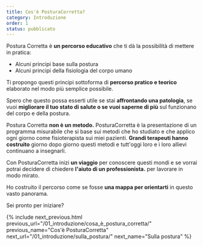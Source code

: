```yaml
---
title: Cos'è PosturaCorretta?
category: Introduzione
order: 1
status: pubblicato
---
```


Postura Corretta è **un percorso educativo** che ti dà la possibilità di mettere in pratica:
- Alcuni principi base sulla postura
- Alcuni principi della fisiologia del corpo umano

Ti propongo questi principi sottoforma di **percorso pratico e teorico** elaborato nel modo più semplice possibile.

Spero che questo possa esserti utile se stai **affrontando una patologia**, se vuoi **migliorare il tuo stato di salute o se vuoi saperne di più** sul funzionano del corpo e della postura.

Postura Corretta **non è un metodo.** PosturaCorretta è la presentazione di un programma misurabile che si base sui metodi che ho studiato e che applico ogni giorno come fisioterapista sui miei pazienti. **Grandi terapeuti hanno costruito** giorno dopo giorno questi metodi e tutt'oggi loro e i loro allievi continuano a insegnarli.

Con PosturaCorretta inizi **un viaggio** per conoscere questi mondi e se vorrai potrai decidere di chiedere  **l'aiuto di un professionista.** per lavorare in modo mirato.

Ho costruito il percorso come se fosse **una mappa per orientarti** in questo vasto panorama.

Sei pronto per iniziare?

{% include next_previous.html 
previous_url="/01_introduzione/cosa_è_postura_corretta/" 
previous_name="Cos'è PosturaCorretta" 
next_url="/01_introduzione/sulla_postura/" 
next_name="Sulla postura"  %}  